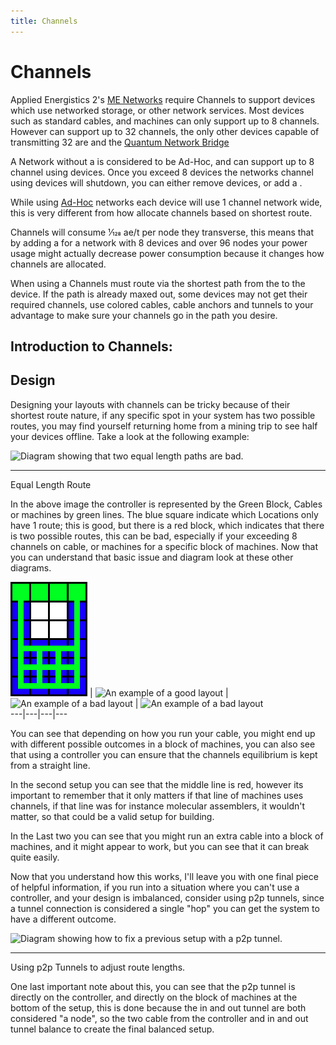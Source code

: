 ```yaml
---
title: Channels
---
```


# Channels

Applied Energistics 2's [ME Networks](me-network.md) require
Channels to support devices which use networked storage, or other network
services. Most devices such as standard cables, and machines can only support
up to 8 channels. However <ItemLink
id="appliedenergistics2:fluix_covered_dense_cable"/> can support up
to 32 channels, the only other devices capable of transmitting 32 are
<ItemLink id="appliedenergistics2:me_p2p_tunnel"/> and the [Quantum
Network Bridge](me-quantum-network-bridge.md)

A Network without a <ItemLink id="appliedenergistics2:controller"/>
is considered to be Ad-Hoc, and can support up to 8 channel using devices.
Once you exceed 8 devices the networks channel using devices will shutdown,
you can either remove devices, or add a <ItemLink
id="appliedenergistics2:controller"/>.

While using [Ad-Hoc](ad-hoc-networks.md) networks each device will
use 1 channel network wide, this is very different from how <ItemLink
id="appliedenergistics2:controller"/> allocate channels based on
shortest route.

Channels will consume 1⁄128 ae/t per node they transverse, this means that by
adding a <ItemLink id="appliedenergistics2:controller"/> for a
network with 8 devices and over 96 nodes your power usage might actually
decrease power consumption because it changes how channels are allocated.

When using a <ItemLink id="appliedenergistics2:controller"/>
Channels must route via the shortest path from the <ItemLink
id="appliedenergistics2:controller"/> to the device. If the path is
already maxed out, some devices may not get their required channels, use
colored cables, cable anchors and tunnels to your advantage to make sure your
channels go in the path you desire.

## Introduction to Channels:

## Design

Designing your layouts with channels can be tricky because of their shortest
route nature, if any specific spot in your system has two possible routes, you
may find yourself returning home from a mining trip to see half your devices
offline. Take a look at the following example:

![Diagram showing that two equal length paths are
bad.](../../public/assets/channels/badLength.png)

---

Equal Length Route

In the above image the controller is represented by the Green Block, Cables or
machines by green lines. The blue square indicate which Locations only have 1
route; this is good, but there is a red block, which indicates that there is
two possible routes, this can be bad, especially if your exceeding 8 channels
on cable, or machines for a specific block of machines. Now that you can
understand that basic issue and diagram look at these other diagrams.

![An example of a good layout](../../public/assets/channels/good_split.png) | ![An
example of a good layout](../../public/assets/channels/bad_split3.png) | ![An example of
a bad layout](../../public/assets/channels/bad_split.png) | ![An example of a bad
layout](../../public/assets/channels/bad_split2.png)  
---|---|---|---

You can see that depending on how you run your cable, you might end up with
different possible outcomes in a block of machines, you can also see that
using a controller you can ensure that the channels equilibrium is kept from a
straight line.

In the second setup you can see that the middle line is red, however its
important to remember that it only matters if that line of machines uses
channels, if that line was for instance molecular assemblers, it wouldn't
matter, so that could be a valid setup for building.

In the Last two you can see that you might run an extra cable into a block of
machines, and it might appear to work, but you can see that it can break quite
easily.

Now that you understand how this works, I'll leave you with one final piece of
helpful information, if you run into a situation where you can't use a
controller, and your design is imbalanced, consider using p2p tunnels, since a
tunnel connection is considered a single "hop" you can get the system to have
a different outcome.

![Diagram showing how to fix a previous setup with a p2p
tunnel.](../../public/assets/channels/p2psplit.png)

---

Using p2p Tunnels to adjust route lengths.

One last important note about this, you can see that the p2p tunnel is
directly on the controller, and directly on the block of machines at the
bottom of the setup, this is done because the in and out tunnel are both
considered "a node", so the two cable from the controller and in and out
tunnel balance to create the final balanced setup.

